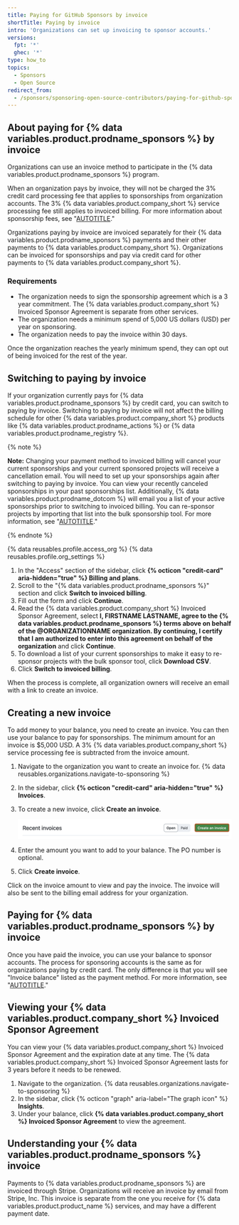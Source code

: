 ```yaml
---
title: Paying for GitHub Sponsors by invoice
shortTitle: Paying by invoice
intro: 'Organizations can set up invoicing to sponsor accounts.'
versions:
  fpt: '*'
  ghec: '*'
type: how_to
topics:
  - Sponsors
  - Open Source
redirect_from:
  - /sponsors/sponsoring-open-source-contributors/paying-for-github-sponsors-via-invoice
---
```


## About paying for {% data variables.product.prodname_sponsors %} by invoice

Organizations can use an invoice method to participate in the {% data variables.product.prodname_sponsors %} program.

When an organization pays by invoice, they will not be charged the 3% credit card processing fee that applies to sponsorships from organization accounts. The 3% {% data variables.product.company_short %} service processing fee still applies to invoiced billing. For more information about sponsorship fees, see "[AUTOTITLE](/sponsors/sponsoring-open-source-contributors/sponsoring-an-open-source-contributor#sponsorship-fees)."

Organizations paying by invoice are invoiced separately for their {% data variables.product.prodname_sponsors %} payments and their other payments to {% data variables.product.company_short %}. Organizations can be invoiced for sponsorships and pay via credit card for other payments to {% data variables.product.company_short %}.

### Requirements

- The organization needs to sign the sponsorship agreement which is a 3 year commitment. The {% data variables.product.company_short %} Invoiced Sponsor Agreement is separate from other services.
- The organization needs a minimum spend of 5,000 US dollars (USD) per year on sponsoring.
- The organization needs to pay the invoice within 30 days.

Once the organization reaches the yearly minimum spend, they can opt out of being invoiced for the rest of the year.

## Switching to paying by invoice

If your organization currently pays for {% data variables.product.prodname_sponsors %} by credit card, you can switch to paying by invoice. Switching to paying by invoice will not affect the billing schedule for other {% data variables.product.company_short %} products like {% data variables.product.prodname_actions %} or {% data variables.product.prodname_registry %}.

{% note %}

**Note:** Changing your payment method to invoiced billing will cancel your current sponsorships and your current sponsored projects will receive a cancellation email. You will need to set up your sponsorships again after switching to paying by invoice. You can view your recently canceled sponsorships in your past sponsorships list. Additionally, {% data variables.product.prodname_dotcom %} will email you a list of your active sponsorships prior to switching to invoiced billing. You can re-sponsor projects by importing that list into the bulk sponsorship tool. For more information, see "[AUTOTITLE](/sponsors/sponsoring-open-source-contributors/sponsoring-an-open-source-contributor#sponsoring-accounts-in-bulk)."

{% endnote %}

{% data reusables.profile.access_org %}
{% data reusables.profile.org_settings %}
1. In the "Access" section of the sidebar, click **{% octicon "credit-card" aria-hidden="true" %} Billing and plans**.
1. Scroll to the "{% data variables.product.prodname_sponsors %}" section and click **Switch to invoiced billing**.
1. Fill out the form and click **Continue**.
1. Read the {% data variables.product.company_short %} Invoiced Sponsor Agreement, select **I, FIRSTNAME LASTNAME, agree to the {% data variables.product.prodname_sponsors %} terms above on behalf of the @ORGANIZATIONNAME organization. By continuing, I certify that I am authorized to enter into this agreement on behalf of the organization** and click **Continue**.
1. To download a list of your current sponsorships to make it easy to re-sponsor projects with the bulk sponsor tool, click **Download CSV**.
1. Click **Switch to invoiced billing**.

When the process is complete, all organization owners will receive an email with a link to create an invoice.

## Creating a new invoice

To add money to your balance, you need to create an invoice. You can then use your balance to pay for sponsorships. The minimum amount for an invoice is $5,000 USD. A 3% {% data variables.product.company_short %} service processing fee is subtracted from the invoice amount.

1. Navigate to the organization you want to create an invoice for.
{% data reusables.organizations.navigate-to-sponsoring %}
1. In the sidebar, click **{% octicon "credit-card" aria-hidden="true" %} Invoices**.
1. To create a new invoice, click **Create an invoice**.

   ![Screenshot of the "Invoices" page for {% data variables.product.prodname_sponsors %}. A button, labeled "Create an invoice," is outlined in dark orange.](/assets/images/help/sponsors/sponsors-create-an-invoice.png)

1. Enter the amount you want to add to your balance. The PO number is optional.
1. Click **Create invoice**.

Click on the invoice amount to view and pay the invoice. The invoice will also be sent to the billing email address for your organization.

## Paying for {% data variables.product.prodname_sponsors %} by invoice

Once you have paid the invoice, you can use your balance to sponsor accounts. The process for sponsoring accounts is the same as for organizations paying by credit card. The only difference is that you will see "Invoice balance" listed as the payment method. For more information, see "[AUTOTITLE](/sponsors/sponsoring-open-source-contributors/sponsoring-an-open-source-contributor)."

## Viewing your {% data variables.product.company_short %} Invoiced Sponsor Agreement

You can view your {% data variables.product.company_short %} Invoiced Sponsor Agreement and the expiration date at any time. The {% data variables.product.company_short %} Invoiced Sponsor Agreement lasts for 3 years before it needs to be renewed.

1. Navigate to the organization.
{% data reusables.organizations.navigate-to-sponsoring %}
1. In the sidebar, click {% octicon "graph" aria-label="The graph icon" %} **Insights**.
1. Under your balance, click **{% data variables.product.company_short %} Invoiced Sponsor Agreement** to view the agreement.

## Understanding your {% data variables.product.prodname_sponsors %} invoice

Payments to {% data variables.product.prodname_sponsors %} are invoiced through Stripe. Organizations will receive an invoice by email from Stripe, Inc. This invoice is separate from the one you receive for {% data variables.product.product_name %} services, and may have a different payment date.
